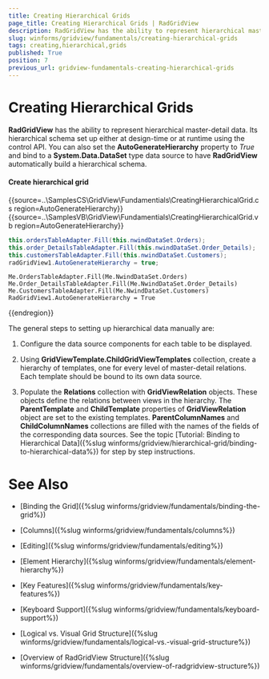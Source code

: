 ```yaml
---
title: Creating Hierarchical Grids
page_title: Creating Hierarchical Grids | RadGridView
description: RadGridView has the ability to represent hierarchical master-detail data. 
slug: winforms/gridview/fundamentals/creating-hierarchical-grids
tags: creating,hierarchical,grids
published: True
position: 7
previous_url: gridview-fundamentals-creating-hierarchical-grids
---
```


# Creating Hierarchical Grids

__RadGridView__ has the ability to represent hierarchical master-detail data. Its hierarchical schema set up either at design-time or at runtime using the control API. You can also set the __AutoGenerateHierarchy__ property to *True* and bind to a __System.Data.DataSet__ type data source to have __RadGridView__ automatically build a hierarchical schema.

#### Create hierarchical grid

{{source=..\SamplesCS\GridView\Fundamentials\CreatingHierarchicalGrid.cs region=AutoGenerateHierarchy}} 
{{source=..\SamplesVB\GridView\Fundamentials\CreatingHierarchicalGrid.vb region=AutoGenerateHierarchy}} 

````C#
this.ordersTableAdapter.Fill(this.nwindDataSet.Orders);
this.order_DetailsTableAdapter.Fill(this.nwindDataSet.Order_Details);
this.customersTableAdapter.Fill(this.nwindDataSet.Customers);
radGridView1.AutoGenerateHierarchy = true;

````
````VB.NET
Me.OrdersTableAdapter.Fill(Me.NwindDataSet.Orders)
Me.Order_DetailsTableAdapter.Fill(Me.NwindDataSet.Order_Details)
Me.CustomersTableAdapter.Fill(Me.NwindDataSet.Customers)
RadGridView1.AutoGenerateHierarchy = True

````

{{endregion}} 

The general steps to setting up hierarchical data manually are:

1. Configure the data source components for each table to be displayed.

1. Using __GridViewTemplate.ChildGridViewTemplates__ collection, create a hierarchy of templates, one for every level of master-detail relations. Each template should be bound to its own data source.

1. Populate the __Relations__ collection with __GridViewRelation__ objects. These objects define the relations between views in the hierarchy. The __ParentTemplate__ and __ChildTemplate__ properties of __GridViewRelation__ object are set to the existing templates. __ParentColumnNames__ and __ChildColumnNames__ collections are filled with the names of the fields of the corresponding data sources. See the topic [Tutorial: Binding to Hierarchical Data]({%slug winforms/gridview/hierarchical-grid/binding-to-hierarchical-data%}) for step by step instructions.

# See Also

* [Binding the Grid]({%slug winforms/gridview/fundamentals/binding-the-grid%})

* [Columns]({%slug winforms/gridview/fundamentals/columns%})

* [Editing]({%slug winforms/gridview/fundamentals/editing%})

* [Element Hierarchy]({%slug winforms/gridview/fundamentals/element-hierarchy%})

* [Key Features]({%slug winforms/gridview/fundamentals/key-features%})

* [Keyboard Support]({%slug winforms/gridview/fundamentals/keyboard-support%})

* [Logical vs. Visual Grid Structure]({%slug winforms/gridview/fundamentals/logical-vs.-visual-grid-structure%})

* [Overview of RadGridView Structure]({%slug winforms/gridview/fundamentals/overview-of-radgridview-structure%})

